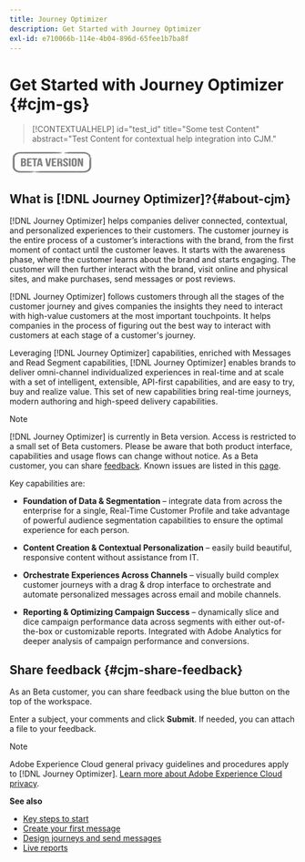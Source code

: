 ```yaml
---
title: Journey Optimizer
description: Get Started with Journey Optimizer
exl-id: e710066b-114e-4b04-896d-65fee1b7ba8f
---
```

# Get Started with Journey Optimizer {#cjm-gs}

>[!CONTEXTUALHELP]
>id="test_id"
>title="Some test Content"
>abstract="Test Content for contextual help integration into CJM."

![](assets/do-not-localize/badge.png)

## What is [!DNL Journey Optimizer]?{#about-cjm}

[!DNL Journey Optimizer] helps companies deliver connected, contextual, and personalized experiences to their customers. The customer journey is the entire process of a customer’s interactions with the brand, from the first moment of contact until the customer leaves. It starts with the awareness phase, where the customer learns about the brand and starts engaging. The customer will then further interact with the brand, visit online and physical sites, and make purchases, send messages or post reviews.

[!DNL Journey Optimizer] follows customers through all the stages of the customer journey and gives companies the insights they need to interact with high-value customers at the most important touchpoints. It helps companies in the process of figuring out the best way to interact with customers at each stage of a customer's journey.

Leveraging [!DNL Journey Optimizer] capabilities, enriched with Messages and Read Segment capabilities, [!DNL Journey Optimizer] enables brands to deliver omni-channel individualized experiences in real-time and at scale with a set of intelligent, extensible, API-first capabilities, and are easy to try, buy and realize value​. This set of new capabilities bring real-time journeys, modern authoring and high-speed delivery capabilities.​

>[!NOTE]
>
>[!DNL Journey Optimizer] is currently in Beta version. Access is restricted to a small set of Beta customers. Please be aware that both product interface, capabilities and usage flows can change without notice. As a Beta customer, you can share [feedback](#cjm-share-feedback). Known issues are listed in this [page](known-issues.md).

Key capabilities are:

* **Foundation of Data & Segmentation** – integrate data from across the enterprise for a single, Real-Time Customer Profile and take advantage of powerful audience segmentation capabilities to ensure the optimal experience for each person. 
 
* **Content Creation & Contextual Personalization** – easily build beautiful, responsive content without assistance from IT. 
 
* **Orchestrate Experiences Across Channels** – visually build complex customer journeys with a drag & drop interface to orchestrate and automate personalized messages across email and mobile channels.
 
* **Reporting & Optimizing Campaign Success** – dynamically slice and dice campaign performance data across segments with either out-of-the-box or customizable reports. Integrated with Adobe Analytics for deeper analysis of campaign performance and conversions.

## Share feedback {#cjm-share-feedback}

As an Beta customer, you can share feedback using the blue button on the top of the workspace.

Enter a subject, your comments and click **Submit**. If needed, you can attach a file to your feedback.

>[!NOTE]
>
>Adobe Experience Cloud general privacy guidelines and procedures apply to [!DNL Journey Optimizer]. [Learn more about Adobe Experience Cloud privacy](https://www.adobe.com/privacy/experience-cloud.html).


**See also**

* [Key steps to start](quick-start.md)
* [Create your first message](get-started-content.md)
* [Design journeys and send messages](building-journeys/journey-gs.md)
* [Live reports](reports/live-report.md)
